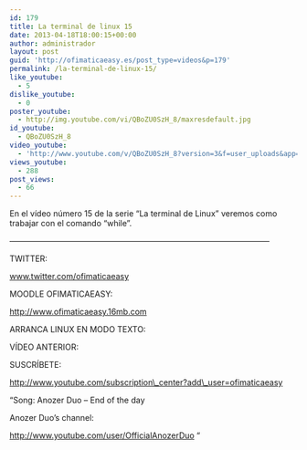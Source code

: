 ```yaml
---
id: 179
title: La terminal de linux 15
date: 2013-04-18T18:00:15+00:00
author: administrador
layout: post
guid: 'http://ofimaticaeasy.es/post_type=videos&p=179'
permalink: /la-terminal-de-linux-15/
like_youtube:
  - 5
dislike_youtube:
  - 0
poster_youtube:
  - http://img.youtube.com/vi/QBoZU0SzH_8/maxresdefault.jpg
id_youtube:
  - QBoZU0SzH_8
video_youtube:
  - 'http://www.youtube.com/v/QBoZU0SzH_8?version=3&f=user_uploads&app=youtube_gdata'
views_youtube:
  - 288
post_views:
  - 66
---
```

En el vídeo número 15 de la serie &#8220;La terminal de Linux&#8221; veremos como trabajar con el comando &#8220;while&#8221;.

&#8212;&#8212;&#8212;&#8212;&#8212;&#8212;&#8212;&#8212;&#8212;&#8212;&#8212;&#8212;&#8212;&#8212;&#8212;&#8212;&#8212;&#8212;&#8212;&#8212;&#8212;&#8212;&#8212;&#8212;&#8212;&#8212;&#8212;&#8212;&#8212;&#8212;&#8212;&#8212;&#8211;

TWITTER:
  
www.twitter.com/ofimaticaeasy

MOODLE OFIMATICAEASY:

http://www.ofimaticaeasy.16mb.com

ARRANCA LINUX EN MODO TEXTO:



VÍDEO ANTERIOR:



SUSCRÍBETE:

http://www.youtube.com/subscription\_center?add\_user=ofimaticaeasy

&#8220;Song: Anozer Duo &#8211; End of the day
  
Anozer Duo&#8217;s channel:
  
http://www.youtube.com/user/OfficialAnozerDuo &#8220;